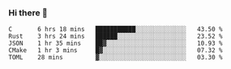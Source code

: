 ### Hi there 👋

<!--
**WShiBin/WShiBin** is a ✨ _special_ ✨ repository because its `README.md` (this file) appears on your GitHub profile.

Here are some ideas to get you started:

- 🔭 I’m currently working on ...
- 🌱 I’m currently learning ...
- 👯 I’m looking to collaborate on ...
- 🤔 I’m looking for help with ...
- 💬 Ask me about ...
- 📫 How to reach me: ...
- 😄 Pronouns: ...
- ⚡ Fun fact: ...
-->

<!--START_SECTION:waka-->
```text
C       6 hrs 18 mins   ███████████░░░░░░░░░░░░░░   43.50 % 
Rust    3 hrs 24 mins   ██████░░░░░░░░░░░░░░░░░░░   23.52 % 
JSON    1 hr 35 mins    ██▓░░░░░░░░░░░░░░░░░░░░░░   10.93 % 
CMake   1 hr 3 mins     █▓░░░░░░░░░░░░░░░░░░░░░░░   07.32 % 
TOML    28 mins         ▓░░░░░░░░░░░░░░░░░░░░░░░░   03.30 % 
```
<!--END_SECTION:waka-->
